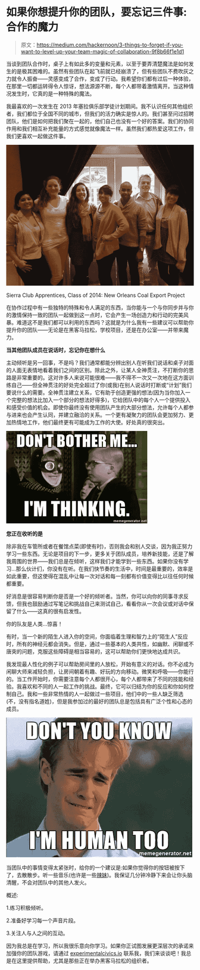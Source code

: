 # 如果你想提升你的团队，要忘记三件事:合作的魔力

> 原文：<https://medium.com/hackernoon/3-things-to-forget-if-you-want-to-level-up-your-team-magic-of-collaboration-9f8b66f1e1d1>

当谈到团队合作时，桌子上有如此多的变量和元素，以至于要弄清楚魔法是如何发生的是极其困难的。虽然有些团队在起飞前就已经崩溃了，但有些团队不费吹灰之力就令人振奋——灵感变成了合作，变成了行动。我希望你们都有过后一种体验，在那里一切都运转得令人惊讶，想法源源不断，每个人都带着激情离开。当这种情况发生时，它真的是一种特殊的魔法。

我最喜欢的一次发生在 2013 年塞拉俱乐部学徒计划期间。我不认识任何其他组织者，我们都位于全国不同的城市，但我们的活力确实是惊人的。我们甚至问过招聘团队，他们是如何把我们聚在一起的，他们自己也没有一个好的答案。我们的协同作用和我们相互补充能量的方式感觉就像魔法一样。虽然我们都热爱这项工作，但我们更喜欢一起做这件事。

![](img/0526cbaefda483e53010bcaac61e068a.png)

Sierra Club Apprentices, Class of 2014: New Orleans Coal Export Project

在协作过程中有一些独特的特殊和令人满足的东西，当你能与一个与你同步并与你的激情保持一致的团队一起做到这一点时，它会产生一场创造力和行动的完美风暴。难道这不是我们都可以利用的东西吗？这就是为什么我有一些建议可以帮助你提升你的团队——无论是在黑客马拉松，学校项目，还是在办公室——并带来魔力。

**当其他团队成员在说话时，忘记你在想什么**

主动倾听是另一回事，不是吗？我们通常都能分辨出别人在听我们说话和桌子对面的人面无表情地看着我们之间的区别。除此之外，让某人全神贯注，不打断你的思路是非常重要的。这对许多人来说可能很难——我不得不一次又一次地在这方面训练自己——但全神贯注的好处完全超过了你(或我)在别人说话时打断或“计划”我们要说什么的需要。全神贯注建立关系，它有助于创造更强的想法(因为当你加入一个完整的想法比加入一个部分的想法好得多)，它给团队中的每个人一个提供投入和感受价值的机会。即使你最终没有使用团队产生的大部分想法，允许每个人都参与进来也会产生认同，并建立融洽的关系。一个更有凝聚力的团队会更加努力、更加热情地工作，他们最终更有可能成为工作的大使。好处真的很突出。

![](img/5ad52b2c40baf16f16d90174a6861121.png)

**您正在收听的是**

除非我在车管所或者在餐馆点菜(即使有时)，否则我会和别人交谈，因为我正努力学习一些东西。无论是项目的下一步，更多关于团队成员，培养新技能，还是了解我周围的世界——我们总是在倾听，这样我们才能学到一些东西。如果你没有学习…那么伙计们，你没有在听。在我们快节奏的生活中，时间是最重要的，效率是如此重要，但这使得在混乱中让每一次对话和每一刻都有价值变得比以往任何时候都重要。

好消息是很容易判断你是否是一个好的倾听者。当然，你可以向你的同事寻求反馈，但我也鼓励通过写笔记和挑战自己来测试自己，看看你从一次会议或对话中保留了什么——这真的很有启发性。

你的队友是人类…惊喜！

有时，当一个新的陌生人进入你的空间，你面临着生理和智力上的“陌生人”反应时，所有的神经元都会消失。但是，通过一些基本的人类共性，如幽默、闲聊或不唐突的问题，克服这些障碍是相当容易的，这可以帮助你们更快地达成共识。

我发现最人性化的例子可以帮助房间里的人放松，开始有意义的对话。你不必成为闲聊大师来减轻负担，让房间朝着有趣、好玩的方向移动。微笑和呼吸——你能行的。当工作开始时，你需要注意每个人都很开心，每个人都带来了不同的技能和经验。我喜欢和不同的人一起工作的挑战。最终，它可以归结为你的反应和你如何控制自己。我和一些非常热情的人一起做过一些项目，他们中的一些人缺乏筛选(不，没有指名道姓)，但是我参加过的最好的团队总是包括具有广泛个性和心态的成员。

![](img/8bfc1967c35063842fc5cbf14ce8aa24.png)

当团队中的事情变得太紧张时，给你的一个建议是:如果你觉得你的按钮被按下了，去散散步。听一些音乐(也许是一些[辣妹](https://www.youtube.com/watch?v=gJLIiF15wjQ))。我保证几分钟冷静下来会让你头脑清醒，不会对团队中的其他人发火。

概述:

1.练习积极倾听。

2.准备好学习每一个声音片段。

3.关注人与人之间的互动。

因为我总是在学习，所以我很乐意向你学习。如果你正试图发展更深层次的承诺来加强你的团队游戏，请通过 [experimentalcivics.io](https://www.experimentalcivics.io/) 联系我，我们来谈谈吧！我总是在这里提供帮助，尤其是那些正在举办黑客马拉松的组织者。